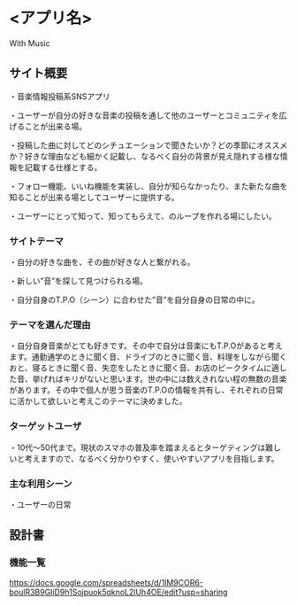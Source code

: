 # <アプリ名>
With Music
## サイト概要
・音楽情報投稿系SNSアプリ

・ユーザーが自分の好きな音楽の投稿を通して他のユーザーとコミュニティを広げることが出来る場。

・投稿した曲に対してどのシチュエーションで聞きたいか？どの季節にオススメか？好きな理由なども細かく記載し、なるべく自分の背景が見え隠れする様な情報を記載する仕様とする。

・フォロー機能、いいね機能を実装し、自分が知らなかったり、また新たな曲を知ることが出来る場としてユーザーに提供する。

・ユーザーにとって知って、知ってもらえて、のループを作れる場にしたい。
### サイトテーマ
・自分の好きな曲を、その曲が好きな人と繋がれる。

・新しい”音”を探して見つけられる場。

・自分自身のT.P.O（シーン）に合わせた”音”を自分自身の日常の中に。
### テーマを選んだ理由
・自分自身音楽がとても好きです。その中で自分は音楽にもT.P.Oがあると考えます。通勤通学のときに聞く音、ドライブのときに聞く音、料理をしながら聞くおと、寝るときに聞く音、失恋をしたときに聞く音、お店のピークタイムに適した音、挙げればキリがないと思います。世の中には数えきれない程の無数の音楽があります。その中で個人が思う音楽のT.P.Oの情報を共有し、それぞれの日常に活かして欲しいと考えこのテーマに決めました。
### ターゲットユーザ
・10代〜50代まで。現状のスマホの普及率を踏まえるとターゲティングは難しいと考えますので、なるべく分かりやすく、使いやすいアプリを目指します。
### 主な利用シーン
・ユーザーの日常
## 設計書

### 機能一覧
https://docs.google.com/spreadsheets/d/1lM9COR6-boulR3B9GIiD9h1Sojpuok5qknoL2lUh4OE/edit?usp=sharing
